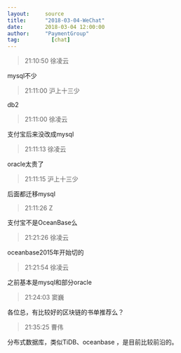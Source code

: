 ```yaml
---
layout:     source 
title:      "2018-03-04-WeChat"
date:       2018-03-04 12:00:00
author:     "PaymentGroup"
tag:		  [chat]
---
```

> 21:10:50  徐凌云  
   
mysql不少  
   
> 21:11:00  沪上十三少  
   
db2  
   
> 21:11:00  徐凌云  
   
支付宝后来没改成mysql  
   
> 21:11:13  徐凌云  
   
oracle太贵了  
   
> 21:11:15  沪上十三少  
   
后面都迁移mysql  
   
> 21:11:26  Z  
   
支付宝不是OceanBase么  
   
> 21:21:26  徐凌云  
   
oceanbase2015年开始切的  
   
> 21:21:54  徐凌云  
   
之前基本是mysql和部分oracle  
   
> 21:24:03  窦巍  
   
各位总，有比较好的区块链的书单推荐么？  
   
> 21:35:25  曹伟  
   
分布式数据库，类似TiDB、oceanbase ，是目前比较前沿的。  
   
